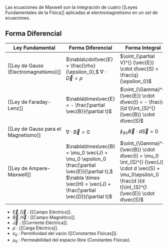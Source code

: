 
Las ecuaciones de Maxwell son la integración de cuatro [[Leyes Fundamentales de la Física]] aplicadas al electromagnetismo en un *set* de ecuaciones.

## Forma Diferencial

| **Ley Fundamental** | **Forma Diferencial** | **Forma Integral** |
|---|---|---|
| [[Ley de Gauss (Electromagnetismo)]] | $\nabla\cdot\vec{E} = \frac{\rho}{\epsilon_0},$ $\nabla \cdot \vec{D} = \rho$ | $\oint_{\partial V}^{} {\vec{E}} \cdot d\vec{S} = \frac{q}{\epsilon_0}$ |
| [[Ley de Faraday-Lenz]] | $\nabla\times\vec{E} = - \frac{\partial \vec{B}}{\partial t}$ | $\oint_{\Gamma}^{} {\vec{E}} \cdot d\vec{l} = - \frac{d }{d t}\int_{S}^{} {\vec{B}} \cdot d\vec{S}$ |
| [[Ley de Gauss para el Magnetismo]] | $\nabla\cdot\vec{B} = 0$ | $\oint_{\partial V}^{} {\vec{B}} \cdot d\vec{S} = 0$ |
| [[Ley de Ampere-Maxwell]] | $\nabla\times\vec{B} = \mu_0 \vec{J} + \mu_0 \epsilon_0 \frac{\partial \vec{E}}{\partial t},$ $\nabla \times \vec{H} = \vec{J} + \frac{\partial \vec{D}}{\partial t}$ | $\oint_{\Gamma}^{} {\vec{B}} \cdot d\vec{l} = \mu_0 \int_{S}^{} {\vec{J}} \cdot d \vec{S} + \mu_0\epsilon_0 \frac{d }{d t}\int_{S}^{} {\vec{E}} \cdot d\vec{S}$ |

- $\vec{E},\vec{D}$ : [[Campo Eléctrico]].
- $\vec{B},\vec{H}$ : [[Campo Magnético]].
- $\vec{J}$ : [[Corriente Eléctrica]].
- $\rho$ : [[Carga Eléctrica]].
- $\varepsilon_0$ : Permitividad del vacío ([[Constantes Físicas]]).
- $\mu_0$ : Permeabilidad del espacio libre (Constantes Físicas).

